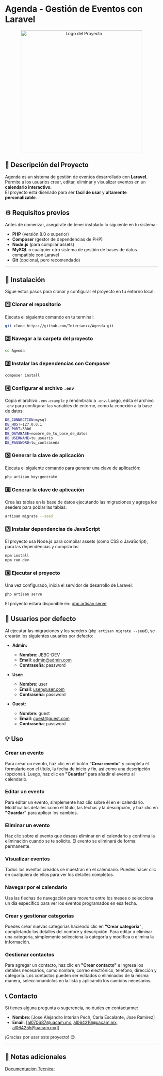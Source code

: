 # Agenda - Gestión de Eventos con Laravel

<p align="center"> 
  <a href="https://github.com/Interianxx/Agenda" target="_blank"> 
    <img src="https://raw.githubusercontent.com/laravel/art/master/logo-lockup/5%20SVG/2%20CMYK/1%20Full%20Color/laravel-logolockup-cmyk-red.svg" width="400" alt="Logo del Proyecto"> 
  </a> 
</p>

## 📌 Descripción del Proyecto

Agenda es un sistema de gestión de eventos desarrollado con **Laravel**. Permite a los usuarios crear, editar, eliminar y visualizar eventos en un **calendario interactivo**.  
El proyecto está diseñado para ser **fácil de usar** y **altamente personalizable**.

## ⚙️ Requisitos previos

Antes de comenzar, asegúrate de tener instalado lo siguiente en tu sistema:

- **PHP** (versión 8.0 o superior)
- **Composer** (gestor de dependencias de PHP)
- **Node.js** (para compilar assets)
- **MySQL** o cualquier otro sistema de gestión de bases de datos compatible con Laravel
- **Git** (opcional, pero recomendado)

---

## 🚀 Instalación

Sigue estos pasos para clonar y configurar el proyecto en tu entorno local:

### 1️⃣ Clonar el repositorio
Ejecuta el siguiente comando en tu terminal:
```bash
git clone https://github.com/Interianxx/Agenda.git
```

### 2️⃣ Navegar a la carpeta del proyecto
```bash
cd Agenda
```

### 3️⃣ Instalar las dependencias con Composer
```bash
composer install
```

### 4️⃣ Configurar el archivo `.env`
Copia el archivo `.env.example` y renómbralo a `.env`. Luego, edita el archivo `.env` para configurar las variables de entorno, como la conexión a la base de datos:

```bash
DB_CONNECTION=mysql
DB_HOST=127.0.0.1
DB_PORT=3306
DB_DATABASE=nombre_de_tu_base_de_datos
DB_USERNAME=tu_usuario
DB_PASSWORD=tu_contraseña

```

### 5️⃣ Generar la clave de aplicación
Ejecuta el siguiente comando para generar una clave de aplicación:

```bash
php artisan key:generate

```

### 6️⃣ Generar la clave de aplicación
Crea las tablas en la base de datos ejecutando las migraciones y agrega los seeders para poblar las tablas:

```bash
artisan migrate --seed

```

### 7️⃣ Instalar dependencias de JavaScript
El proyecto usa Node.js para compilar assets (como CSS o JavaScript), para las dependencias y compilarlas:

```bash
npm install
npm run dev
```

### 8️⃣ Ejecutar el proyecto
Una vez configurado, inicia el servidor de desarrollo de Laravel:

```bash
php artisan serve
```

El proyecto estara disponible en: 
[php artisan serve](http://127.0.0.1:8000)

## 👥 Usuarios por defecto

Al ejecutar las migraciones y los seeders (`php artisan migrate --seed`), se crearán los siguientes usuarios por defecto:

- **Admin:**
  - **Nombre**: JEBC-DEV
  - **Email**: admin@admin.com
  - **Contraseña**: password

- **User:**
  - **Nombre**: user
  - **Email**: user@user.com
  - **Contraseña**: password

- **Guest:**
  - **Nombre**: guest
  - **Email**: guest@guest.com
  - **Contraseña**: password


## 💡 Uso

### Crear un evento
Para crear un evento, haz clic en el botón **"Crear evento"** y completa el formulario con el título, la fecha de inicio y fin, así como una descripción (opcional). Luego, haz clic en **"Guardar"** para añadir el evento al calendario.

### Editar un evento
Para editar un evento, simplemente haz clic sobre él en el calendario. Modifica los detalles como el título, las fechas y la descripción, y haz clic en **"Guardar"** para aplicar los cambios.

### Eliminar un evento
Haz clic sobre el evento que deseas eliminar en el calendario y confirma la eliminación cuando se te solicite. El evento se eliminará de forma permanente.

### Visualizar eventos
Todos los eventos creados se muestran en el calendario. Puedes hacer clic en cualquiera de ellos para ver los detalles completos.

### Navegar por el calendario
Usa las flechas de navegación para moverte entre los meses o selecciona un día específico para ver los eventos programados en esa fecha.

### Crear y gestionar categorías
Puedes crear nuevas categorías haciendo clic en **"Crear categoría"**, completando los detalles del nombre y descripción. Para editar o eliminar una categoría, simplemente selecciona la categoría y modifica o elimina la información.

### Gestionar contactos
Para agregar un contacto, haz clic en **"Crear contacto"** e ingresa los detalles necesarios, como nombre, correo electrónico, teléfono, dirección y categoría. Los contactos pueden ser editados o eliminados de la misma manera, seleccionándolos en la lista y aplicando los cambios necesarios.

## 📞 Contacto

Si tienes alguna pregunta o sugerencia, no dudes en contactarme:

- **Nombre**: [Jose Alejandro Interian Pech, Carla Escalante, Jose Ramirez]
- **Email**: [al070687@uacam.mx, al064216@uacam.mx, al064255@uacam.mx]]

¡Gracias por usar este proyecto! 😊

---

## 📝 Notas adicionales
[Documentacion Tecnica:](https://docs.google.com/document/d/1uCUN15h_a27egQzZ4Og-VgUFjkUhaxZrPLefDkJm6JY/edit?tab=t.0 )



